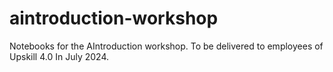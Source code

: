 # aintroduction-workshop
Notebooks for the AIntroduction workshop. To be delivered to employees of Upskill 4.0 In July 2024.
